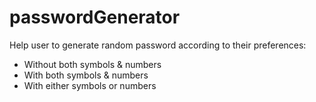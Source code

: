 # passwordGenerator

Help user to generate random password according to their preferences:

- Without both symbols & numbers
- With both symbols & numbers
- With either symbols or numbers
